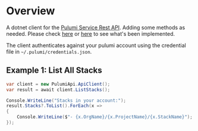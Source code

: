 # Overview

A dotnet client for the [Pulumi Service Rest API](https://www.pulumi.com/docs/reference/service-rest-api/). Adding some methods as needed. Please check [here](./PulumiApi.Test/UnitTest1.cs) or 
[here](./PulumiApi/IPulumiApi.cs) to see what's been implemented.

The client authenticates against your pulumi account using the credential file in `~/.pulumi/credentials.json`. 

## Example 1: List All Stacks

```csharp
var client = new PulumiApi.ApiClient();
var result = await client.ListStacks();

Console.WriteLine("Stacks in your account:");
result.Stacks?.ToList().ForEach(x =>
{
    Console.WriteLine($"- {x.OrgName}/{x.ProjectName}/{x.StackName}");
});
```